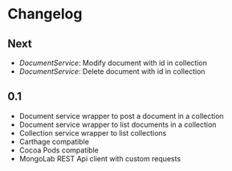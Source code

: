 # Changelog

## Next

* *DocumentService*: Modify document with id in collection
* *DocumentService*: Delete document with id in collection

## 0.1

* Document service wrapper to post a document in a collection
* Document service wrapper to list documents in a collection
* Collection service wrapper to list collections
* Carthage compatible
* Cocoa Pods compatible
* MongoLab REST Api client with custom requests